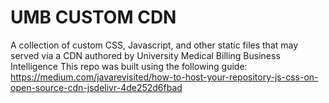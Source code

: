 # UMB CUSTOM CDN
A collection of custom CSS, Javascript, and other static files that may served via a CDN authored by University Medical Billing Business Intelligence
This repo was built using the following guide: 
https://medium.com/javarevisited/how-to-host-your-repository-js-css-on-open-source-cdn-jsdelivr-4de252d6fbad
